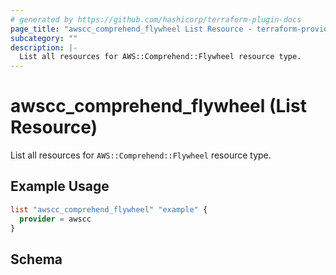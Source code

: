 ```yaml
---
# generated by https://github.com/hashicorp/terraform-plugin-docs
page_title: "awscc_comprehend_flywheel List Resource - terraform-provider-awscc"
subcategory: ""
description: |-
  List all resources for AWS::Comprehend::Flywheel resource type.
---
```


# awscc_comprehend_flywheel (List Resource)

List all resources for `AWS::Comprehend::Flywheel` resource type.

## Example Usage

```terraform
list "awscc_comprehend_flywheel" "example" {
  provider = awscc
}
```

<!-- schema generated by tfplugindocs -->
## Schema
